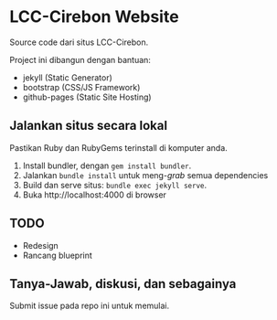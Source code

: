 # LCC-Cirebon Website

Source code dari situs LCC-Cirebon.

Project ini dibangun dengan bantuan:

  * jekyll (Static Generator)
  * bootstrap (CSS/JS Framework)
  * github-pages (Static Site Hosting)

## Jalankan situs secara lokal

Pastikan Ruby dan RubyGems terinstall di komputer anda.

1. Install bundler, dengan `gem install bundler`.
2. Jalankan `bundle install` untuk meng-*grab* semua dependencies
3. Build dan serve situs: `bundle exec jekyll serve`.
3. Buka http://localhost:4000 di browser

## TODO
- Redesign
- Rancang blueprint

## Tanya-Jawab, diskusi, dan sebagainya

Submit issue pada repo ini untuk memulai.
